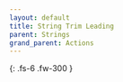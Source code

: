 ```yaml
---
layout: default
title: String Trim Leading
parent: Strings
grand_parent: Actions
---
```

{: .fs-6 .fw-300 }
